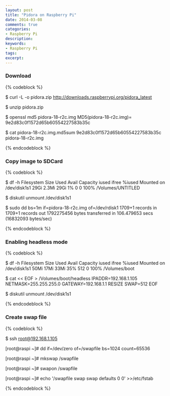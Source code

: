 ```yaml
---
layout: post
title: "Pidora on Raspberry Pi"
date: 2014-03-08
comments: true
categories: 
- Raspberry Pi
description: 
keywords: 
- Raspberry Pi
tags:
excerpt: 
---
```


### Download

{% codeblock %}

$ curl -L -o pidora.zip http://downloads.raspberrypi.org/pidora_latest

$ unzip pidora.zip

$ openssl md5 pidora-18-r2c.img
MD5(pidora-18-r2c.img)= 9e2d83c0f1572d65b60554227583b35c

$ cat pidora-18-r2c.img.md5sum 
9e2d83c0f1572d65b60554227583b35c  pidora-18-r2c.img

{% endcodeblock %}

### Copy image to SDCard

{% codeblock %}

$ df -h
Filesystem      Size   Used  Avail Capacity  iused   ifree %iused  Mounted on
/dev/disk1s1    29Gi  2.3Mi   29Gi     1%        0       0  100%   /Volumes/UNTITLED

$ diskutil unmount /dev/disk1s1

$ sudo dd bs=1m if=pidora-18-r2c.img of=/dev/rdisk1
1709+1 records in
1709+1 records out
1792275456 bytes transferred in 106.479653 secs (16832093 bytes/sec)

{% endcodeblock %}

### Enabling headless mode 

{% codeblock %}

$ df -h
Filesystem      Size   Used  Avail Capacity  iused   ifree %iused  Mounted on
/dev/disk1s1    50Mi   17Mi   33Mi    35%      512       0  100%   /Volumes/boot

$ cat << EOF > /Volumes/boot/headless
IPADDR=192.168.1.105
NETMASK=255.255.255.0
GATEWAY=192.168.1.1
RESIZE
SWAP=512
EOF

$ diskutil unmount /dev/disk1s1

{% endcodeblock %}

### Create swap file

{% codeblock %}

$ ssh root@192.168.1.105

[root@raspi ~]# dd if=/dev/zero of=/swapfile bs=1024 count=65536

[root@raspi ~]# mkswap /swapfile

[root@raspi ~]# swapon /swapfile

[root@raspi ~]# echo '/swapfile swap swap defaults 0 0' >>/etc/fstab

{% endcodeblock %}


